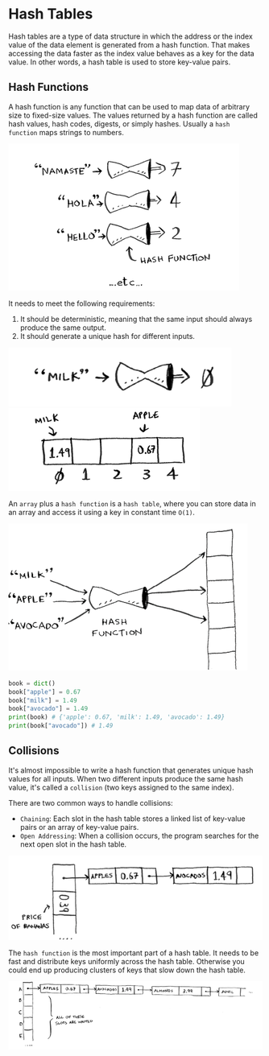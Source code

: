 # Hash Tables

Hash tables are a type of data structure in which the address or the index value of the data element is generated from a hash function. That makes accessing the data faster as the index value behaves as a key for the data value. In other words, a hash table is used to store key-value pairs.

## Hash Functions

A hash function is any function that can be used to map data of arbitrary size to fixed-size values. The values returned by a hash function are called hash values, hash codes, digests, or simply hashes. Usually a `hash function` maps strings to numbers.

![alt text](image.png)

It needs to meet the following requirements:

1. It should be deterministic, meaning that the same input should always produce the same output.
2. It should generate a unique hash for different inputs.

![alt text](image-1.png)
![alt text](image-2.png)

An `array` plus a `hash function` is a `hash table`, where you can store data in an array and access it using a key in constant time `O(1)`.

![alt text](image-3.png)

```python
book = dict()
book["apple"] = 0.67
book["milk"] = 1.49
book["avocado"] = 1.49
print(book) # {'apple': 0.67, 'milk': 1.49, 'avocado': 1.49}
print(book["avocado"]) # 1.49
```

## Collisions

It's almost impossible to write a hash function that generates unique hash values for all inputs. When two different inputs produce the same hash value, it's called a `collision` (two keys assigned to the same index).

There are two common ways to handle collisions:

- `Chaining`: Each slot in the hash table stores a linked list of key-value pairs or an array of key-value pairs.
- `Open Addressing`: When a collision occurs, the program searches for the next open slot in the hash table.

![alt text](image-4.png)

The `hash function` is the most important part of a hash table. It needs to be fast and distribute keys uniformly across the hash table. Otherwise you could end up producing clusters of keys that slow down the hash table.

![alt text](image-5.png)
